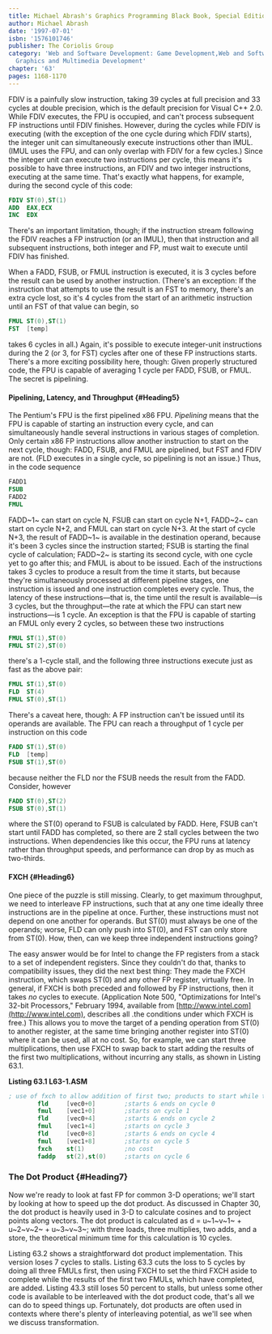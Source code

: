 ```yaml
---
title: Michael Abrash's Graphics Programming Black Book, Special Edition
author: Michael Abrash
date: '1997-07-01'
isbn: '1576101746'
publisher: The Coriolis Group
category: 'Web and Software Development: Game Development,Web and Software Development:
  Graphics and Multimedia Development'
chapter: '63'
pages: 1168-1170
---
```


FDIV is a painfully slow instruction, taking 39 cycles at full precision
and 33 cycles at double precision, which is the default precision for
Visual C++ 2.0. While FDIV executes, the FPU is occupied, and can't
process subsequent FP instructions until FDIV finishes. However, during
the cycles while FDIV is executing (with the exception of the one cycle
during which FDIV starts), the integer unit can simultaneously execute
instructions other than IMUL. (IMUL uses the FPU, and can only overlap
with FDIV for a few cycles.) Since the integer unit can execute two
instructions per cycle, this means it's possible to have three
instructions, an FDIV and two integer instructions, executing at the
same time. That's exactly what happens, for example, during the second
cycle of this code:

```nasm
FDIV ST(0),ST(1)
ADD  EAX,ECX
INC  EDX
```

There's an important limitation, though; if the instruction stream
following the FDIV reaches a FP instruction (or an IMUL), then that
instruction and all subsequent instructions, both integer and FP, must
wait to execute until FDIV has finished.

When a FADD, FSUB, or FMUL instruction is executed, it is 3 cycles
before the result can be used by another instruction. (There's an
exception: If the instruction that attempts to use the result is an FST
to memory, there's an extra cycle lost, so it's 4 cycles from the start
of an arithmetic instruction until an FST of that value can begin, so

```nasm
FMUL ST(0),ST(1)
FST  [temp]
```

takes 6 cycles in all.) Again, it's possible to execute integer-unit
instructions during the 2 (or 3, for FST) cycles after one of these FP
instructions starts. There's a more exciting possibility here, though:
Given properly structured code, the FPU is capable of averaging 1 cycle
per FADD, FSUB, or FMUL. The secret is pipelining.

#### Pipelining, Latency, and Throughput {#Heading5}

The Pentium's FPU is the first pipelined x86 FPU. *Pipelining* means
that the FPU is capable of starting an instruction every cycle, and can
simultaneously handle several instructions in various stages of
completion. Only certain x86 FP instructions allow another instruction
to start on the next cycle, though: FADD, FSUB, and FMUL are pipelined,
but FST and FDIV are not. (FLD executes in a single cycle, so pipelining
is not an issue.) Thus, in the code sequence

```nasm
FADD1
FSUB
FADD2
FMUL
```

FADD~1~ can start on cycle N, FSUB can start on cycle N+1, FADD~2~ can
start on cycle N+2, and FMUL can start on cycle N+3. At the start of
cycle N+3, the result of FADD~1~ is available in the destination
operand, because it's been 3 cycles since the instruction started; FSUB
is starting the final cycle of calculation; FADD~2~ is starting its
second cycle, with one cycle yet to go after this; and FMUL is about to
be issued. Each of the instructions takes 3 cycles to produce a result
from the time it starts, but because they're simultaneously processed at
different pipeline stages, one instruction is issued and one instruction
completes every cycle. Thus, the latency of these instructions—that is,
the time until the result is available—is 3 cycles, but the
throughput—the rate at which the FPU can start new instructions—is 1
cycle. An exception is that the FPU is capable of starting an FMUL only
every 2 cycles, so between these two instructions

```nasm
FMUL ST(1),ST(0)
FMUL ST(2),ST(0)
```

there's a 1-cycle stall, and the following three instructions execute
just as fast as the above pair:

```nasm
FMUL ST(1),ST(0)
FLD  ST(4)
FMUL ST(0),ST(1)
```

There's a caveat here, though: A FP instruction can't be issued until
its operands are available. The FPU can reach a throughput of 1 cycle
per instruction on this code

```nasm
FADD ST(1),ST(0)
FLD  [temp]
FSUB ST(1),ST(0)
```

because neither the FLD nor the FSUB needs the result from the FADD.
Consider, however

```nasm
FADD ST(0),ST(2)
FSUB ST(0),ST(1)
```

where the ST(0) operand to FSUB is calculated by FADD. Here, FSUB can't
start until FADD has completed, so there are 2 stall cycles between the
two instructions. When dependencies like this occur, the FPU runs at
latency rather than throughput speeds, and performance can drop by as
much as two-thirds.

#### FXCH {#Heading6}

One piece of the puzzle is still missing. Clearly, to get maximum
throughput, we need to interleave FP instructions, such that at any one
time ideally three instructions are in the pipeline at once. Further,
these instructions must not depend on one another for operands. But
ST(0) must always be one of the operands; worse, FLD can only push into
ST(0), and FST can only store from ST(0). How, then, can we keep three
independent instructions going?

The easy answer would be for Intel to change the FP registers from a
stack to a set of independent registers. Since they couldn't do that,
thanks to compatibility issues, they did the next best thing: They made
the FXCH instruction, which swaps ST(0) and any other FP register,
virtually free. In general, if FXCH is both preceded and followed by FP
instructions, then it takes *no* cycles to execute. (Application Note
500, "Optimizations for Intel's 32-bit Processors," February 1994,
available from [http://www.intel.com](http://www.intel.com), describes
all .the conditions under which FXCH is free.) This allows you to move
the target of a pending operation from ST(0) to another register, at the
same time bringing another register into ST(0) where it can be used, all
at no cost. So, for example, we can start three multiplications, then
use FXCH to swap back to start adding the results of the first two
multiplications, without incurring any stalls, as shown in Listing 63.1.

**Listing 63.1 L63-1.ASM**

```nasm
; use of fxch to allow addition of first two; products to start while third : multiplication finishes
        fld     [vec0+0]        ;starts & ends on cycle 0
        fmul    [vec1+0]        ;starts on cycle 1
        fld     [vec0+4]        ;starts & ends on cycle 2
        fmul    [vec1+4]        ;starts on cycle 3
        fld     [vec0+8]        ;starts & ends on cycle 4
        fmul    [vec1+8]        ;starts on cycle 5
        fxch    st(1)           ;no cost
        faddp   st(2),st(0)     ;starts on cycle 6
```

### The Dot Product {#Heading7}

Now we're ready to look at fast FP for common 3-D operations; we'll
start by looking at how to speed up the dot product. As discussed in
Chapter 30, the dot product is heavily used in 3-D to calculate cosines
and to project points along vectors. The dot product is calculated as d
= u~1~v~1~ + u~2~v~2~ + u~3~v~3~; with three loads, three multiplies,
two adds, and a store, the theoretical minimum time for this calculation
is 10 cycles.

Listing 63.2 shows a straightforward dot product implementation. This
version loses 7 cycles to stalls. Listing 63.3 cuts the loss to 5 cycles
by doing all three FMULs first, then using FXCH to set the third FXCH
aside to complete while the results of the first two FMULs, which have
completed, are added. Listing 43.3 still loses 50 percent to stalls, but
unless some other code is available to be interleaved with the dot
product code, that's all we can do to speed things up. Fortunately, dot
products are often used in contexts where there's plenty of interleaving
potential, as we'll see when we discuss transformation.
